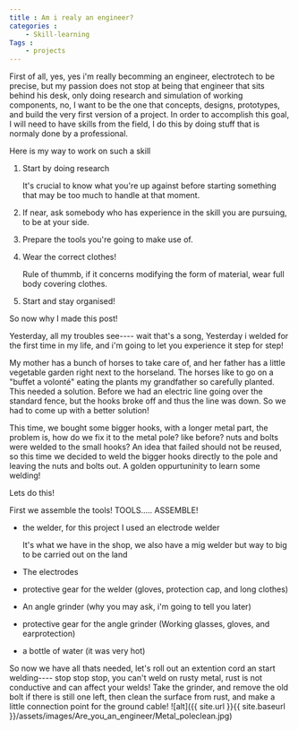 ```yaml
---
title : Am i realy an engineer?
categories : 
    - Skill-learning
Tags :
    - projects
---
```


First of all, yes, yes i'm really becomming an engineer, electrotech to be precise, but my passion does not stop at being that engineer that sits behind his desk, only doing research and simulation of working components, no, I want to be the one that concepts, designs, prototypes, and build the very first version of a project.
In order to accomplish this goal, I will need to have skills from the field, I do this by doing stuff that is normaly done by a professional.

Here is my way to work on such a skill

1. Start by doing research
   
   It's crucial to know what you're up against before starting something that may be too much to handle at that moment.
2. If near, ask somebody who has experience in the skill you are pursuing, to be at your side.
3. Prepare the tools you're going to make use of.
4. Wear the correct clothes!
   
   Rule of thummb, if it concerns modifying the form of material, wear full body covering clothes.
5. Start and stay organised!
   

So now why I made this post! 

Yesterday, all my troubles see---- wait that's a song, Yesterday i welded for the first time in my life, and i'm going to let you experience it step for step!

My mother has a bunch of horses to take care of, and her father has a little vegetable garden right next to the horseland. The horses like to go on a "buffet a volonté" eating the plants my grandfather so carefully planted.
This needed a solution.
Before we had an electric line going over the standard fence, but the hooks broke off and thus the line was down. So we had to come up with a better solution!

This time, we bought some bigger hooks, with a longer metal part, the problem is, how do we fix it to the metal pole? like before? nuts and bolts were welded to the small hooks?
An idea that failed should not be reused, so this time we decided to weld the bigger hooks directly to the pole and leaving the nuts and bolts out. A golden oppurtuninity to learn some welding!


Lets do this!

First we assemble the tools! TOOLS..... ASSEMBLE!

* the welder, for this project I used an electrode welder

    It's what we have in the shop, we also have a mig welder but way to big to be carried out on the land
* The electrodes
* protective gear for the welder (gloves, protection cap, and long clothes)  
* An angle grinder (why you may ask, i'm going to tell you later)
* protective gear for the angle grinder (Working glasses, gloves, and earprotection)
* a bottle of water (it was very hot)

So now we have all thats needed, let's roll out an extention cord an start welding---- stop stop stop,
you can't weld on rusty metal, rust is not conductive and can affect your welds!
Take the grinder, and remove the old bolt if there is still one left, then clean the surface from rust, and make a little connection point for the ground cable!
![alt]({{ site.url }}{{ site.baseurl }}/assets/images/Are_you_an_engineer/Metal_poleclean.jpg)


